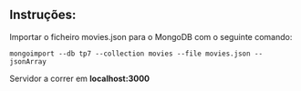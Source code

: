 ## Instruções:

Importar o ficheiro movies.json para o MongoDB com o seguinte comando:
```
mongoimport --db tp7 --collection movies --file movies.json --jsonArray
```

Servidor a correr em **localhost:3000**